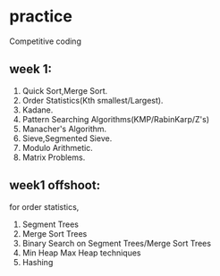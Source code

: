 # practice
Competitive coding 

## week 1:
1. Quick Sort,Merge Sort.  
2. Order Statistics(Kth smallest/Largest).  
3. Kadane.  
4. Pattern Searching Algorithms(KMP/RabinKarp/Z's)
5. Manacher's Algorithm.  
6. Sieve,Segmented Sieve.  
7. Modulo Arithmetic.  
8. Matrix Problems.

## week1 offshoot:  
for order statistics,  
1. Segment Trees
2. Merge Sort Trees
3. Binary Search on Segment Trees/Merge Sort Trees
4. Min Heap Max Heap techniques 
5. Hashing
